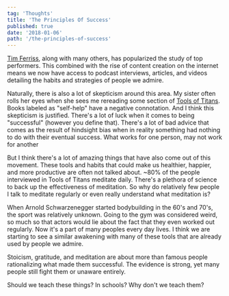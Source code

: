 ```yaml
---
tag: 'Thoughts'
title: 'The Principles Of Success'
published: true
date: '2018-01-06'
path: '/the-principles-of-success'
---
```


[Tim Ferriss](https://tim.blog/), along with many others, has popularized the study of top performers.  This combined with the rise of content creation on the internet means we now have access to podcast interviews, articles, and videos detailing the habits and strategies of people we admire.

Naturally, there is also a lot of skepticism around this area.  My sister often rolls her eyes when she sees me rereading some section of [Tools of Titans](http://a.co/dWbHURR).  Books labeled as "self-help" have a negative connotation.  And I think this skepticism is justified.  There's a lot of luck when it comes to being "successful" (however you define that).  There's a lot of bad advice that comes as the result of hindsight bias when in reality something had nothing to do with their eventual success. What works for one person, may not work for another

But I think there's a lot of amazing things that have also come out of this movement.  These tools and habits that could make us healthier, happier, and more productive are often not talked about.  ~80% of the people interviewed in Tools of Titans meditate daily.  There's a plethora of science to back up the effectiveness of meditation.  So why do relatively few people I talk to meditate regularly or even really understand what meditation is?

When Arnold Schwarzenegger started bodybuilding in the 60's and 70's, the sport was relatively unknown.  Going to the gym was considered weird, so much so that actors would lie about the fact that they even worked out regularly.  Now it's a part of many peoples every day lives.  I think we are starting to see a similar awakening with many of these tools that are already used by people we admire.

Stoicism, gratitude, and meditation are about more than famous people rationalizing what made them successful.  The evidence is strong, yet many people still fight them or unaware entirely.

Should we teach these things?  In schools?  Why don't we teach them?